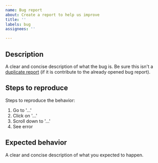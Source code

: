 ```yaml
---
name: Bug report
about: Create a report to help us improve
title: ''
labels: bug
assignees: ''

---
```


## Description
A clear and concise description of what the bug is. Be sure this isn't a [duplicate report](https://github.com/LastTalon/Vigilant/issues) (if it is contribute to the already opened bug report).

## Steps to reproduce
Steps to reproduce the behavior:
1. Go to '...'
2. Click on '...'
3. Scroll down to '...'
4. See error

## Expected behavior
A clear and concise description of what you expected to happen.
